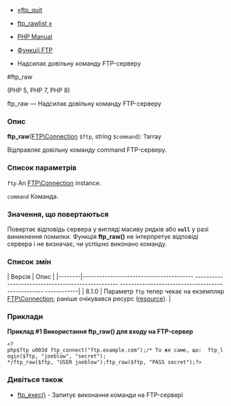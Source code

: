 - [«ftp_quit](function.ftp-quit.md)
- [ftp_rawlist »](function.ftp-rawlist.md)

- [PHP Manual](index.md)
- [Функції FTP](ref.ftp.md)
- Надсилає довільну команду FTP-серверу

#ftp_raw

(PHP 5, PHP 7, PHP 8)

ftp_raw — Надсилає довільну команду FTP-серверу

### Опис

**ftp_raw**([FTP\Connection](class.ftp-connection.md) `$ftp`, string
`$command`): ?array

Відправляє довільну команду command FTP-серверу.

### Список параметрів

`ftp`
An [FTP\Connection](class.ftp-connection.md) instance.

`command`
Команда.

### Значення, що повертаються

Повертає відповідь сервера у вигляді масиву рядків або **`null`** у разі
виникнення помилки. Функція **ftp_raw()** не інтерпретує відповіді
сервера і не визначає, чи успішно виконано команду.

### Список змін

| Версія | Опис |
|--------|---------------------------------------- -------------------------------------------------- -------------------------------------------------- ------------|
| 8.1.0 | Параметр `ftp` тепер чекає на екземпляр [FTP\Connection](class.ftp-connection.md); раніше очікувався ресурс ([resource](language.types.resource.md)). |

### Приклади

**Приклад #1 Використання **ftp_raw()** для входу на FTP-сервер**

` <?php$ftp u003d ftp_connect("ftp.example.com");/* То же саме, що:  ftp_login($ftp, "joeblow", "secret"); */ftp_raw($ftp, "USER joeblow");ftp_raw($ftp, "PASS secret");?> `

### Дивіться також

- [ftp_exec()](function.ftp-exec.md) - Запитує виконання
команди на FTP-сервері
